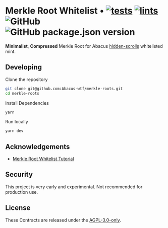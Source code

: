 # Merkle Root Whitelist • [![tests](https://github.com/Abacus-wtf/merkle-roots/actions/workflows/tests.yml/badge.svg)](https://github.com/Abacus-wtf/merkle-roots/actions/workflows/tests.yml) [![lints](https://github.com/Abacus-wtf/merkle-roots/actions/workflows/lints.yml/badge.svg)](https://github.com/Abacus-wtf/merkle-roots/actions/workflows/lints.yml) ![GitHub](https://img.shields.io/github/license/Abacus-wtf/merkle-roots) ![GitHub package.json version](https://img.shields.io/github/package-json/v/Abacus-wtf/merkle-roots)

**Minimalist**, **Compressed** Merkle Root for Abacus [hidden-scrolls](https://github.com/Abacus-wtf/hidden-scrolls) whitelisted mint.

## Developing

Clone the repository

```bash
git clone git@github.com:Abacus-wtf/merkle-roots.git
cd merkle-roots
```

Install Dependencies

```bash
yarn
```

Run locally

```bash
yarn dev
```

## Acknowledgements

- [Merkle Root Whitelist Tutorial](https://medium.com/@ItsCuzzo/using-merkle-trees-for-nft-whitelists-523b58ada3f9)

## Security

This project is very early and experimental. Not recommended for production use.

## License

These Contracts are released under the [AGPL-3.0-only](LICENSE).
